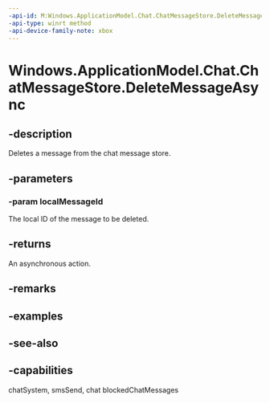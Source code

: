 ```yaml
---
-api-id: M:Windows.ApplicationModel.Chat.ChatMessageStore.DeleteMessageAsync(System.String)
-api-type: winrt method
-api-device-family-note: xbox
---
```


<!-- Method syntax
public Windows.Foundation.IAsyncAction DeleteMessageAsync(System.String localMessageId)
-->

# Windows.ApplicationModel.Chat.ChatMessageStore.DeleteMessageAsync

## -description
Deletes a message from the chat message store.

## -parameters
### -param localMessageId
The local ID of the message to be deleted.

## -returns
An asynchronous action.

## -remarks

## -examples

## -see-also


## -capabilities
chatSystem, smsSend, chat
blockedChatMessages
